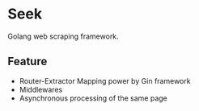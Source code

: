 # Seek

Golang web scraping framework.

## Feature

- Router-Extractor Mapping power by Gin framework
- Middlewares
- Asynchronous processing of the same page